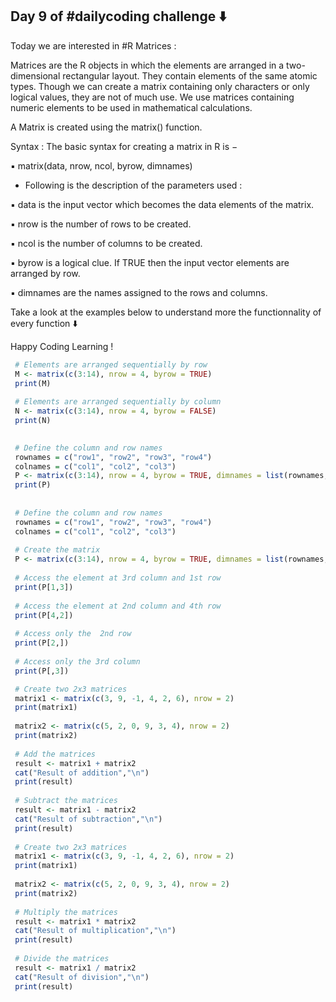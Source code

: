 ## Day 9 of #dailycoding challenge ⬇️

Today we are interested in #R Matrices :

Matrices are the R objects in which the elements are arranged in a two-dimensional rectangular layout. They contain elements of the same atomic types. Though we can create a matrix containing only characters or only logical values, they are not of much use. We use matrices containing numeric elements to be used in mathematical calculations.

A Matrix is created using the matrix() function.

Syntax :
The basic syntax for creating a matrix in R is −

▪ matrix(data, nrow, ncol, byrow, dimnames)

- Following is the description of the parameters used :

▪ data is the input vector which becomes the data elements of the matrix.

▪ nrow is the number of rows to be created.

▪ ncol is the number of columns to be created.

▪ byrow is a logical clue. If TRUE then the input vector elements are arranged by row.

▪ dimnames are the names assigned to the rows and columns.

Take a look at the examples below to understand more the functionnality of every function ⬇️

Happy Coding Learning !

``` r
 # Elements are arranged sequentially by row
 M <- matrix(c(3:14), nrow = 4, byrow = TRUE)
 print(M)
 
 # Elements are arranged sequentially by column
 N <- matrix(c(3:14), nrow = 4, byrow = FALSE)
 print(N)

 
 # Define the column and row names
 rownames = c("row1", "row2", "row3", "row4")
 colnames = c("col1", "col2", "col3")
 P <- matrix(c(3:14), nrow = 4, byrow = TRUE, dimnames = list(rownames, colnames))
 print(P)
 
 
 # Define the column and row names
 rownames = c("row1", "row2", "row3", "row4")
 colnames = c("col1", "col2", "col3")
 
 # Create the matrix
 P <- matrix(c(3:14), nrow = 4, byrow = TRUE, dimnames = list(rownames, colnames))
 
 # Access the element at 3rd column and 1st row
 print(P[1,3])
 
 # Access the element at 2nd column and 4th row
 print(P[4,2])
 
 # Access only the  2nd row
 print(P[2,])
 
 # Access only the 3rd column
 print(P[,3])

 # Create two 2x3 matrices
 matrix1 <- matrix(c(3, 9, -1, 4, 2, 6), nrow = 2)
 print(matrix1)
 
 matrix2 <- matrix(c(5, 2, 0, 9, 3, 4), nrow = 2)
 print(matrix2)
 
 # Add the matrices
 result <- matrix1 + matrix2
 cat("Result of addition","\n")
 print(result)
 
 # Subtract the matrices
 result <- matrix1 - matrix2
 cat("Result of subtraction","\n")
 print(result)
 
 # Create two 2x3 matrices
 matrix1 <- matrix(c(3, 9, -1, 4, 2, 6), nrow = 2)
 print(matrix1)
 
 matrix2 <- matrix(c(5, 2, 0, 9, 3, 4), nrow = 2)
 print(matrix2)
 
 # Multiply the matrices
 result <- matrix1 * matrix2
 cat("Result of multiplication","\n")
 print(result)
 
 # Divide the matrices
 result <- matrix1 / matrix2
 cat("Result of division","\n")
 print(result)
```
